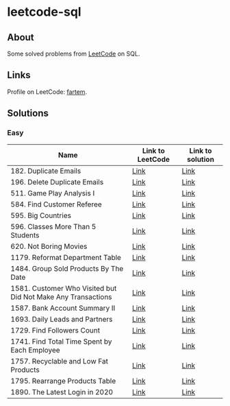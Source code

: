 # leetcode-sql

## About

Some solved problems from [LeetCode](https://leetcode.com) on SQL.

## Links

Profile on LeetCode: [fartem](https://leetcode.com/fartem).

## Solutions

### Easy

| Name                                                         | Link to LeetCode                                                                              | Link to solution                                                          |
|--------------------------------------------------------------|-----------------------------------------------------------------------------------------------|---------------------------------------------------------------------------|
| 182. Duplicate Emails                                        | [Link](https://leetcode.com/problems/duplicate-emails/)                                       | [Link](./easy/duplicate_emails.sql)                                       |
| 196. Delete Duplicate Emails                                 | [Link](https://leetcode.com/problems/delete-duplicate-emails/)                                | [Link](./easy/delete_duplicate_emails.sql)                                |
| 511. Game Play Analysis I                                    | [Link](https://leetcode.com/problems/game-play-analysis-i/)                                   | [Link](./easy/game_play_analysis_i.sql)                                   |
| 584. Find Customer Referee                                   | [Link](https://leetcode.com/problems/find-customer-referee/)                                  | [Link](./easy/find_customer_referee.sql)                                  |
| 595. Big Countries                                           | [Link](https://leetcode.com/problems/big-countries/)                                          | [Link](./easy/big_countries.sql)                                          |
| 596. Classes More Than 5 Students                            | [Link](https://leetcode.com/problems/classes-more-than-5-students/)                           | [Link](./easy/classes_more_than_5_students.sql)                           |
| 620. Not Boring Movies                                       | [Link](https://leetcode.com/problems/not-boring-movies/)                                      | [Link](./easy/not_boring_movies.sql)                                      |
| 1179. Reformat Department Table                              | [Link](https://leetcode.com/problems/reformat-department-table/)                              | [Link](./easy/reformat_department_table.sql)                              |
| 1484. Group Sold Products By The Date                        | [Link](https://leetcode.com/problems/group-sold-products-by-the-date/)                        | [Link](./easy/group_sold_products_by_the_date.sql)                        |
| 1581. Customer Who Visited but Did Not Make Any Transactions | [Link](https://leetcode.com/problems/customer-who-visited-but-did-not-make-any-transactions/) | [Link](./easy/customer_who_visited_but_did_not_make_any_transactions.sql) |
| 1587. Bank Account Summary II                                | [Link](https://leetcode.com/problems/bank-account-summary-ii/)                                | [Link](./easy/bank_account_summary_ii.sql)                                |
| 1693. Daily Leads and Partners                               | [Link](https://leetcode.com/problems/daily-leads-and-partners/)                               | [Link](./easy/daily_leads_and_partners.sql)                               |
| 1729. Find Followers Count                                   | [Link](https://leetcode.com/problems/find-followers-count/)                                   | [Link](./easy/find_followers_count.sql)                                   |
| 1741. Find Total Time Spent by Each Employee                 | [Link](https://leetcode.com/problems/find-total-time-spent-by-each-employee/)                 | [Link](./easy/find_total_time_spent_by_each_employee.sql)                 |
| 1757. Recyclable and Low Fat Products                        | [Link](https://leetcode.com/problems/recyclable-and-low-fat-products/)                        | [Link](./easy/recyclable_and_low_fat_products.sql)                        |
| 1795. Rearrange Products Table                               | [Link](https://leetcode.com/problems/rearrange-products-table/)                               | [Link](./easy/rearrange_products_table.sql)                               |
| 1890. The Latest Login in 2020                               | [Link](https://leetcode.com/problems/the-latest-login-in-2020/)                               | [Link](./easy/the_latest_login_in_2020.sql)                               |

